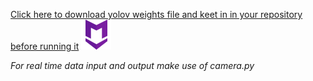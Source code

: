 
[Click here to download yolov weights file and keet in in your repository before running it](https://pjreddie.com/darknet/yolo/)   ![alt text](https://github.com/adam-p/markdown-here/raw/master/src/common/images/icon48.png "Logo Title Text 1")




*For real time data input and output make use of camera.py*
